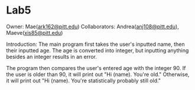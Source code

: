 # Lab5

Owner: Mae(ark162@pitt.edu)
Collaborators: Andrea(anj108@pitt.edu), Maeve(xis85@pitt.edu)

Introduction:
The main program first takes the user's inputted name, then their inputted age. The age is converted into integer, but inputting anything besides an integer results in an error.

The program then compares the user's entered age with the integer 90. If the user is older than 90, it will print out "Hi (name). You're old." Otherwise, it will print out "Hi (name). You're statistically probably still old."
